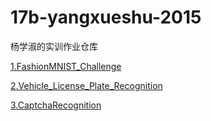 # 17b-yangxueshu-2015
杨学淑的实训作业仓库

[1.FashionMNIST_Challenge](https://github.com/m-L-0/17b-yangxueshu-2015/tree/master/FashionMNIST_Challenge)

[2.Vehicle_License_Plate_Recognition](https://github.com/m-L-0/17b-yangxueshu-2015/tree/master/Vehicle_License_Plate_Recognition)

[3.CaptchaRecognition](https://github.com/m-L-0/17b-yangxueshu-2015/tree/master/CaptchaRecognition)